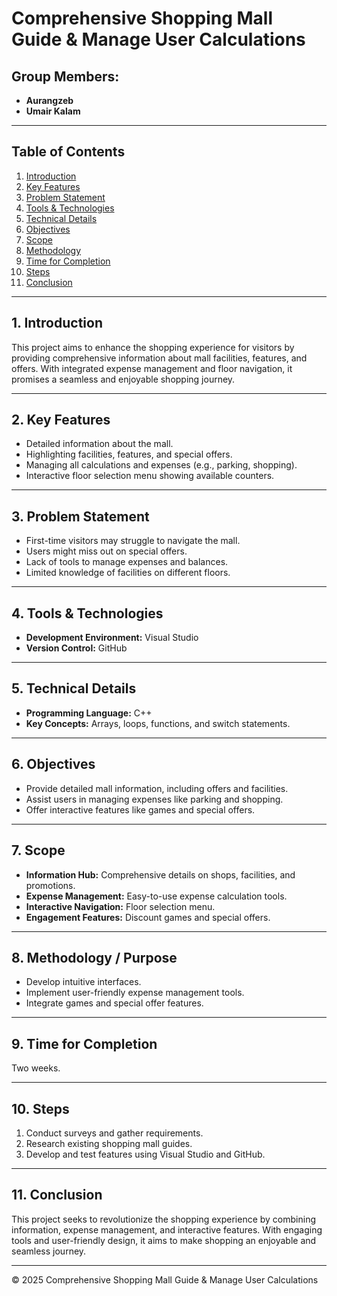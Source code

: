 # Comprehensive Shopping Mall Guide & Manage User Calculations

## Group Members:
- **Aurangzeb**
- **Umair Kalam**

---

## Table of Contents
1. [Introduction](#introduction)
2. [Key Features](#key-features)
3. [Problem Statement](#problem-statement)
4. [Tools & Technologies](#tools--technologies)
5. [Technical Details](#technical-details)
6. [Objectives](#objectives)
7. [Scope](#scope)
8. [Methodology](#methodology--purpose)
9. [Time for Completion](#time-for-completion)
10. [Steps](#steps)
11. [Conclusion](#conclusion)

---

## 1. Introduction
This project aims to enhance the shopping experience for visitors by providing comprehensive information about mall facilities, features, and offers. With integrated expense management and floor navigation, it promises a seamless and enjoyable shopping journey.

---

## 2. Key Features
- Detailed information about the mall.
- Highlighting facilities, features, and special offers.
- Managing all calculations and expenses (e.g., parking, shopping).
- Interactive floor selection menu showing available counters.

---

## 3. Problem Statement
- First-time visitors may struggle to navigate the mall.
- Users might miss out on special offers.
- Lack of tools to manage expenses and balances.
- Limited knowledge of facilities on different floors.

---

## 4. Tools & Technologies
- **Development Environment:** Visual Studio
- **Version Control:** GitHub

---

## 5. Technical Details
- **Programming Language:** C++
- **Key Concepts:** Arrays, loops, functions, and switch statements.

---

## 6. Objectives
- Provide detailed mall information, including offers and facilities.
- Assist users in managing expenses like parking and shopping.
- Offer interactive features like games and special offers.

---

## 7. Scope
- **Information Hub:** Comprehensive details on shops, facilities, and promotions.
- **Expense Management:** Easy-to-use expense calculation tools.
- **Interactive Navigation:** Floor selection menu.
- **Engagement Features:** Discount games and special offers.

---

## 8. Methodology / Purpose
- Develop intuitive interfaces.
- Implement user-friendly expense management tools.
- Integrate games and special offer features.

---

## 9. Time for Completion
Two weeks.

---

## 10. Steps
1. Conduct surveys and gather requirements.
2. Research existing shopping mall guides.
3. Develop and test features using Visual Studio and GitHub.

---

## 11. Conclusion
This project seeks to revolutionize the shopping experience by combining information, expense management, and interactive features. With engaging tools and user-friendly design, it aims to make shopping an enjoyable and seamless journey.

---

© 2025 Comprehensive Shopping Mall Guide & Manage User Calculations
